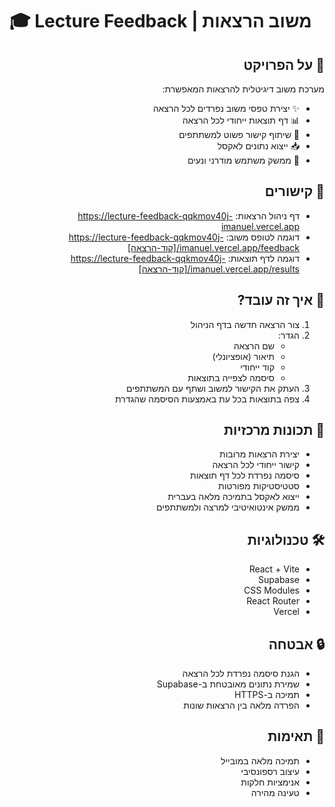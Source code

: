 # 🎓 Lecture Feedback | משוב הרצאות

<div dir="rtl">

## 📝 על הפרויקט
מערכת משוב דיגיטלית להרצאות המאפשרת:
- ✨ יצירת טפסי משוב נפרדים לכל הרצאה
- 📊 דף תוצאות ייחודי לכל הרצאה
- 📱 שיתוף קישור פשוט למשתתפים
- 📥 ייצוא נתונים לאקסל
- 🎨 ממשק משתמש מודרני ונעים

## 🚀 קישורים
- דף ניהול הרצאות: https://lecture-feedback-qqkmov40j-imanuel.vercel.app
- דוגמה לטופס משוב: https://lecture-feedback-qqkmov40j-imanuel.vercel.app/feedback/[קוד-הרצאה]
- דוגמה לדף תוצאות: https://lecture-feedback-qqkmov40j-imanuel.vercel.app/results/[קוד-הרצאה]

## 💭 איך זה עובד?
1. צור הרצאה חדשה בדף הניהול
2. הגדר:
   - שם הרצאה
   - תיאור (אופציונלי)
   - קוד ייחודי
   - סיסמה לצפייה בתוצאות
3. העתק את הקישור למשוב ושתף עם המשתתפים
4. צפה בתוצאות בכל עת באמצעות הסיסמה שהגדרת

## 🔑 תכונות מרכזיות
- יצירת הרצאות מרובות
- קישור ייחודי לכל הרצאה
- סיסמה נפרדת לכל דף תוצאות
- סטטיסטיקות מפורטות
- ייצוא לאקסל בתמיכה מלאה בעברית
- ממשק אינטואיטיבי למרצה ולמשתתפים

## 🛠️ טכנולוגיות
- React + Vite
- Supabase
- CSS Modules
- React Router
- Vercel

## 🔒 אבטחה
- הגנת סיסמה נפרדת לכל הרצאה
- שמירת נתונים מאובטחת ב-Supabase
- תמיכה ב-HTTPS
- הפרדה מלאה בין הרצאות שונות

## 📱 תאימות
- תמיכה מלאה במובייל
- עיצוב רספונסיבי
- אנימציות חלקות
- טעינה מהירה

</div>